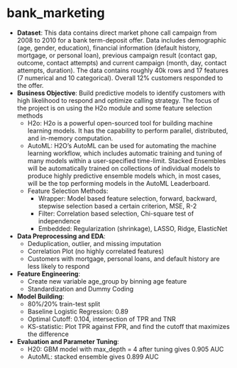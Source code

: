 # bank_marketing
* **Dataset**: This data contains direct market phone call campaign from 2008 to 2010 for a bank term-deposit offer. Data includes demographic (age, gender, education), financial information (default history, mortgage, or personal loan), previous campaign result (contact gap, outcome, contact attempts) and current campaign (month, day, contact attempts, duration). The data contains roughly 40k rows and 17 features (7 numerical and 10 categorical). Overall 12% customers responded to the offer. 
* **Business Objective**: Build predictive models to identify customers with high likelihood to respond and optimize calling strategy. The focus of the project is on using the H2o module and some feature selection methods
   * H2o: H2o is a powerful open-sourced tool for building machine learning models. It has the capability to perform parallel, distributed, and in-memory computation. 
   * AutoML: H2O’s AutoML can be used for automating the machine learning workflow, which includes automatic training and tuning of many models within a user-specified time-limit. Stacked Ensembles will be automatically trained on collections of individual models to produce highly predictive ensemble models which, in most cases, will be the top performing models in the AutoML Leaderboard.
   * Feature Selection Methods:
        * Wrapper: Model based feature selection, forward, backward, stepwise selection based a certain criterion, MSE, R-2
        * Filter: Correlation based selection, Chi-square test of independence
        * Embedded: Regularization (shrinkage), LASSO, Ridge, ElasticNet
* **Data Preprocessing and EDA**: 
    * Deduplication, outlier, and missing imputation
    * Correlation Plot (no highly correlated features)
    * Customers with mortgage, personal loans, and default history are less likely to respond
* **Feature Engineering**:
    * Create new variable age_group by binning age feature
    * Standardization and Dummy Coding
* **Model Building**: 
    * 80%/20% train-test split
    * Baseline Logistic Regression: 0.89
    * Optimal Cutoff: 0.104, intersection of TPR and TNR 
    * KS-statistic: Plot TPR against FPR, and find the cutoff that maximizes the difference
* **Evaluation and Parameter Tuning**: 
    * H20: GBM model with max_depth = 4 after tuning gives 0.905 AUC
    * AutoML: stacked ensemble gives 0.899 AUC

